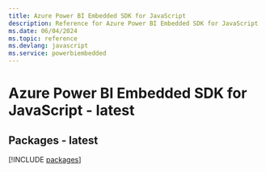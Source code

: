 ```yaml
---
title: Azure Power BI Embedded SDK for JavaScript
description: Reference for Azure Power BI Embedded SDK for JavaScript
ms.date: 06/04/2024
ms.topic: reference
ms.devlang: javascript
ms.service: powerbiembedded
---
```

# Azure Power BI Embedded SDK for JavaScript - latest
## Packages - latest
[!INCLUDE [packages](power-bi-embedded-index.md)]
